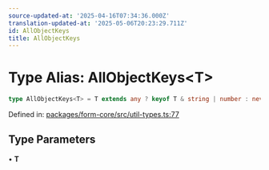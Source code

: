```yaml
---
source-updated-at: '2025-04-16T07:34:36.000Z'
translation-updated-at: '2025-05-06T20:23:29.711Z'
id: AllObjectKeys
title: AllObjectKeys
---
```


<!-- DO NOT EDIT: this page is autogenerated from the type comments -->

# Type Alias: AllObjectKeys\<T\>

```ts
type AllObjectKeys<T> = T extends any ? keyof T & string | number : never;
```

Defined in: [packages/form-core/src/util-types.ts:77](https://github.com/TanStack/form/blob/main/packages/form-core/src/util-types.ts#L77)

## Type Parameters

• **T**
